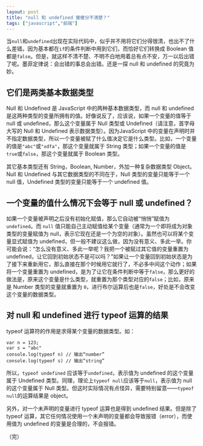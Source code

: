 ```yaml
---
layout: post
title: "null 和 undefined 傻傻分不清楚？"
tags: ["javascript","前端"]
---
```


当`null`和`undefined`出现在实际代码中，似乎并不用将它们分得很清，也出不了什么差错。因为基本都在`if`的条件判断中用到它们，而恰好它们转换成 Boolean 值都是`false`。但是，就这样不清不楚、不明不白地用着总有点不安，万一以后出错了呢。墨菲定律说：会出错的事总会出错。还是一探 null 和 undefined 的究竟为妙。

## 它们是两类基本数据类型
Null 和 Undefined 是 JavaScript 中的两种基本数据类型，而 null 和 undefined 是这两种类型的变量所拥有的值。好像说反了，应该说，如果一个变量的值等于 null 或 undefined，那么这个变量属于 Null 类型或 Undefined（请注意，首字母大写的 Null 和 Undefined 表示数据类型）。因为JavaScript 中的变量在声明时并不指定数据类型，所以一个变量被赋了什么值决定它是什么类型。比如，一个变量的值是`"abc"`或`"xdfa"`，那这个变量就属于 String 类型；如果一个变量的值是`true`或`false`，那这个变量就属于 Boolean 类型。

其它基本类型还有 String，Boolean, Number，外加一种复杂数据类型 Object。Null 和 Undefined 与其它数据类型的不同在于，Null 类型的变量只能等于一个 null 值，Undefined 类型的变量只能等于一个 undefined 值。

## 一个变量的值什么情况下会等于 null 或 undefined？
如果一个变量被声明之后没有初始化赋值，那么它自动被“悄悄”赋值为 `undefined`。而 `null` 值只能自己主动赋值给某个变量（通常为一个即将成为对象类型的变量赋值为 null，表示它现在还是一个为空的对象）。虽然也可以将某个变量显式赋值为 undefined，但一般不建议这么做，因为没有意义、多此一举。你可能会说：“怎么没有意义、多此一举呢？我把一个被赋过其它值的变量重置为 undefined，让它回到初始状态不是可以吗？”如果让一个变量回到初始状态是为了接下来重新用它，那么直接在那个时候用它就行了，不必多中间这个动作；如果将一个变量重置为 undefined，是为了让它在条件判断中等于`false`，那么更好的做法是，原来这个变量是什么类型，就重置为那个类型对应的`false`；比如，原来是 Number 类型的变量就重置为 `0`，进行布尔运算后也是`false`，好处是不会改变这个变量的数据类型。

## 对 null 和 undefined 进行 typeof 运算的结果
typeof 运算符的作用是求得某个变量的数据类型。如：
```
var n = 123;
var s = "abc"
console.log(typeof n) // 输出“number”
console.log(typeof s) // 输出“string”
```

所以，`typeof undefined` 应该等于`undefined`，表示值为 undefined 的这个变量属于 Undefined 类型。同理，理论上`typeof null`应该等于`null`，表示值为 null 的这个变量属于 Null 类型。但这时实际情况有点怪异，需要特别留意——`typeof null`的运算结果是 object。

另外，对一个未声明的变量进行 typeof 运算也是得到 undefined 结果。但是除了 typeof 运算，其它任何情况使用一个未声明的变量都会导致报错（error），而使用值为 undefined 的变量是合理的，不会报错。

（完）